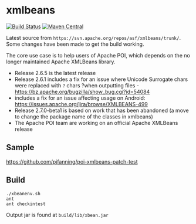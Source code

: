 # xmlbeans

[![Build Status](https://travis-ci.org/pjfanning/xmlbeans.svg?branch=trunk)](https://travis-ci.org/pjfanning/xmlbeans)
[![Maven Central](https://maven-badges.herokuapp.com/maven-central/com.github.pjfanning/xmlbeans/badge.svg)](https://maven-badges.herokuapp.com/maven-central/com.github.pjfanning/xmlbeans)

Latest source from ```https://svn.apache.org/repos/asf/xmlbeans/trunk/```. Some changes have been made to get the build working.

The core use case is to help users of Apache POI, which depends on the no longer maintained Apache XMLBeans library.

* Release 2.6.5 is the latest release
* Release 2.6.1 includes a fix for an issue where Unicode Surrogate chars were replaced with `?` chars ?when outputting files -  https://bz.apache.org/bugzilla/show_bug.cgi?id=54084
* includes a fix for an issue affecting usage on Android: https://issues.apache.org/jira/browse/XMLBEANS-499
* Release 2.7.0-beta1 is based on work that has been abandoned (a move to change the package name of the classes in xmlbeans)
* The Apache POI team are working on an official Apache XMLBeans release

## Sample

https://github.com/pjfanning/poi-xmlbeans-patch-test

## Build
```
./xbeanenv.sh
ant
ant checkintest
```

Output jar is found at ```build/lib/xbean.jar```
